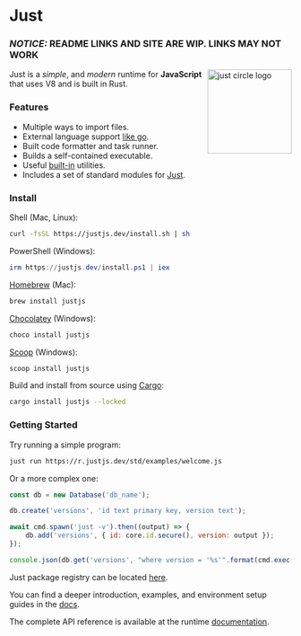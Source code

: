 # Just

### _NOTICE:_ README LINKS AND SITE ARE WIP. LINKS MAY NOT WORK

<img align="right" src="https://cdn.justjs.dev/assets/svg/logo.svg" height="150px" alt="just circle logo">

Just is a _simple_, and _modern_ runtime for **JavaScript** that uses V8 and is built in Rust.

### Features

- Multiple ways to import files.
- External language support [like go](https://github.com/exact-rs/just/tree/master/src/go).
- Built code formatter and task runner.
- Builds a self-contained executable.
- Useful [built-in](https://justjs.dev/docs/tools) utilities.
- Includes a set of standard modules for [Just](https://r.justjs.dev/std).

### Install

Shell (Mac, Linux):

```sh
curl -fsSL https://justjs.dev/install.sh | sh
```

PowerShell (Windows):

```powershell
irm https://justjs.dev/install.ps1 | iex
```

[Homebrew](https://formulae.brew.sh/formula/justjs) (Mac):

```sh
brew install justjs
```

[Chocolatey](https://chocolatey.org/packages/justjs) (Windows):

```powershell
choco install justjs
```

[Scoop](https://scoop.sh/) (Windows):

```powershell
scoop install justjs
```

Build and install from source using [Cargo](https://crates.io/crates/justjs):

```sh
cargo install justjs --locked
```

### Getting Started

Try running a simple program:

```sh
just run https://r.justjs.dev/std/examples/welcome.js
```

Or a more complex one:

```js
const db = new Database('db_name');

db.create('versions', 'id text primary key, version text');

await cmd.spawn('just -v').then((output) => {
	db.add('versions', { id: core.id.secure(), version: output });
});

console.json(db.get('versions', "where version = '%s'".format(cmd.exec('just -v'))), true);
```

Just package registry can be located [here](https://r.justjs.dev/).

You can find a deeper introduction, examples, and environment setup guides in
the [docs](https://justjs.dev/docs).

The complete API reference is available at the runtime
[documentation](https://justjs.dev/docs/api).
